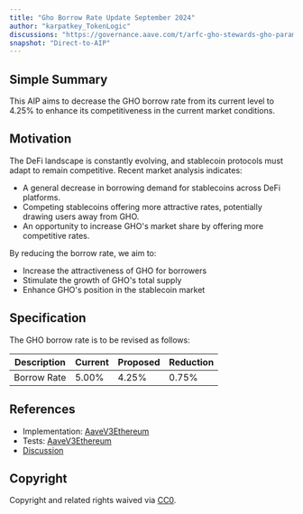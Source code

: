 ```yaml
---
title: "Gho Borrow Rate Update September 2024"
author: "karpatkey_TokenLogic"
discussions: "https://governance.aave.com/t/arfc-gho-stewards-gho-parameter-adjustments/17289/32"
snapshot: "Direct-to-AIP"
---
```


## Simple Summary

This AIP aims to decrease the GHO borrow rate from its current level to 4.25% to enhance its competitiveness in the current market conditions.

## Motivation

The DeFi landscape is constantly evolving, and stablecoin protocols must adapt to remain competitive. Recent market analysis indicates:

- A general decrease in borrowing demand for stablecoins across DeFi platforms.
- Competing stablecoins offering more attractive rates, potentially drawing users away from GHO.
- An opportunity to increase GHO's market share by offering more competitive rates.

By reducing the borrow rate, we aim to:

- Increase the attractiveness of GHO for borrowers
- Stimulate the growth of GHO's total supply
- Enhance GHO's position in the stablecoin market

## Specification

The GHO borrow rate is to be revised as follows:

| Description | Current | Proposed | Reduction |
| ----------- | ------- | -------- | --------- |
| Borrow Rate | 5.00%   | 4.25%    | 0.75%     |

## References

- Implementation: [AaveV3Ethereum](https://github.com/bgd-labs/aave-proposals-v3/blob/0a6aaa91659019ea1b6b025bbf1b4315fdd65d45/src/20240912_AaveV3Ethereum_GhoBorrowRateUpdateSeptember2024/AaveV3Ethereum_GhoBorrowRateUpdateSeptember2024_20240912.sol)
- Tests: [AaveV3Ethereum](https://github.com/bgd-labs/aave-proposals-v3/blob/0a6aaa91659019ea1b6b025bbf1b4315fdd65d45/src/20240912_AaveV3Ethereum_GhoBorrowRateUpdateSeptember2024/AaveV3Ethereum_GhoBorrowRateUpdateSeptember2024_20240912.t.sol)
- [Discussion](https://governance.aave.com/t/arfc-gho-stewards-gho-parameter-adjustments/17289/32)

## Copyright

Copyright and related rights waived via [CC0](https://creativecommons.org/publicdomain/zero/1.0/).

